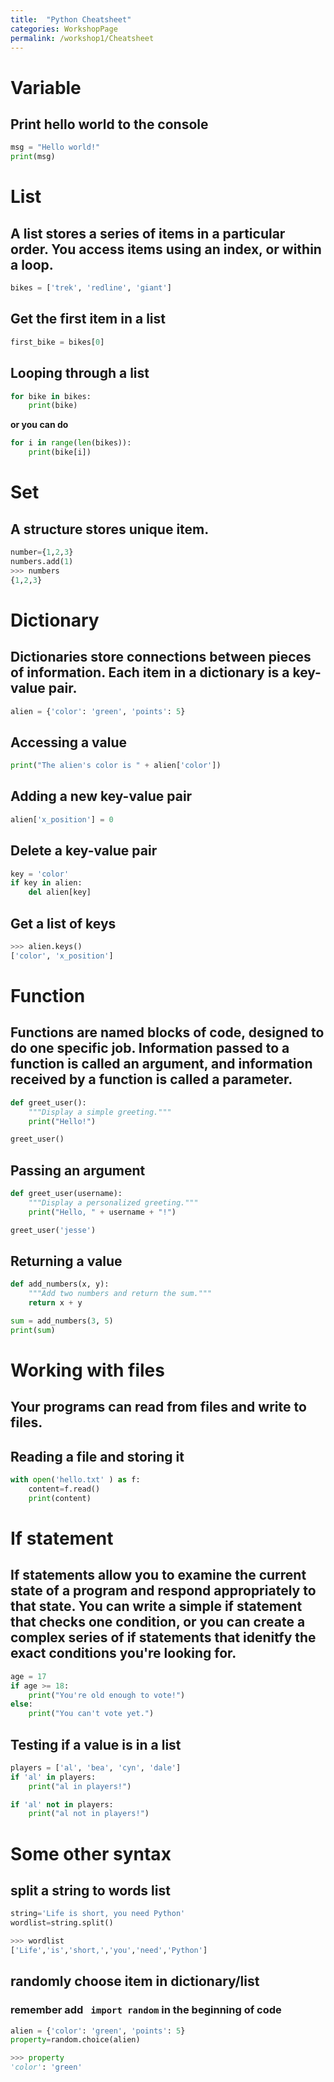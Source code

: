 ```yaml
---
title:  "Python Cheatsheet"
categories: WorkshopPage
permalink: /workshop1/Cheatsheet
---
```

# Variable 
## Print hello world to the console
``` python
msg = "Hello world!" 
print(msg)
```
# List
## A list stores a series of items in a particular order. You access items using an index, or within a loop.
``` python
bikes = ['trek', 'redline', 'giant']
```
## Get the first item in a list
``` python
first_bike = bikes[0]
```
## Looping through a list
``` python
for bike in bikes: 
    print(bike)
```
**or you can do**
``` python
for i in range(len(bikes)):
    print(bike[i])
```
# Set
## A structure stores unique item.
``` python
number={1,2,3}
numbers.add(1)
>>> numbers
{1,2,3}
```
# Dictionary
## Dictionaries store connections between pieces of information. Each item in a dictionary is a key-value pair.
``` python
alien = {'color': 'green', 'points': 5}
```
## Accessing a value
``` python
print("The alien's color is " + alien['color'])
```
## Adding a new key-value pair
``` python
alien['x_position'] = 0
```
## Delete a key-value pair
``` python
key = 'color'
if key in alien:
    del alien[key]
```
## Get a list of keys
``` python
>>> alien.keys()
['color', 'x_position']
```
# Function
## Functions are named blocks of code, designed to do one specific job. Information passed to a function is called an argument, and information received by a function is called a parameter.
``` python
def greet_user(): 
    """Display a simple greeting.""" 
    print("Hello!") 

greet_user()
```
## Passing an argument
```python
def greet_user(username): 
    """Display a personalized greeting.""" 
    print("Hello, " + username + "!") 

greet_user('jesse')
```
## Returning a value
```python
def add_numbers(x, y): 
    """Add two numbers and return the sum.""" 
    return x + y 

sum = add_numbers(3, 5) 
print(sum)
```
# Working with files
## Your programs can read from files and write to files.
## Reading a file and storing it
```python
with open('hello.txt' ) as f: 
    content=f.read()
    print(content)
```
# If statement
## If statements allow you to examine the current state of a program and respond appropriately to that state. You can write a simple if statement that checks one condition, or you can create a complex series of if statements that idenitfy the exact conditions you're looking for.
```python
age = 17 
if age >= 18: 
    print("You're old enough to vote!") 
else: 
    print("You can't vote yet.")
```
## Testing if a value is in a list
```python
players = ['al', 'bea', 'cyn', 'dale'] 
if 'al' in players:
    print("al in players!")  

if 'al' not in players:
    print("al not in players!")      
```

# Some other syntax
## split a string to words list
```python
string='Life is short, you need Python'
wordlist=string.split()

>>> wordlist
['Life','is','short,','you','need','Python']
```
## randomly choose item in dictionary/list
### remember add ``` import random``` in the beginning of code
```python
alien = {'color': 'green', 'points': 5}
property=random.choice(alien)

>>> property
'color': 'green'
```
